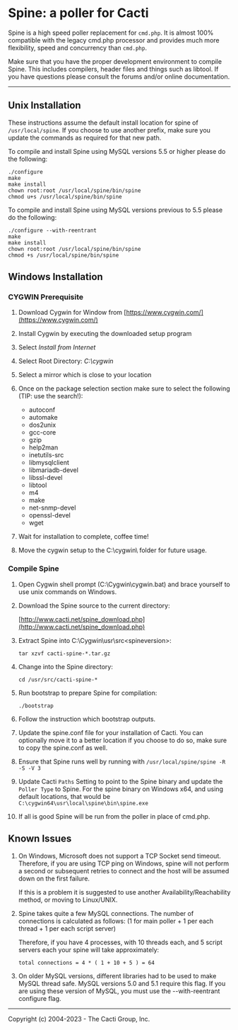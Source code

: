 # Spine: a poller for Cacti

Spine is a high speed poller replacement for `cmd.php`. It is almost 100%
compatible with the legacy cmd.php processor and provides much more flexibility,
speed and concurrency than `cmd.php`.

Make sure that you have the proper development environment to compile Spine.
This includes compilers, header files and things such as libtool. If you have
questions please consult the forums and/or online documentation.

-----------------------------------------------------------------------------

## Unix Installation

These instructions assume the default install location for spine of
`/usr/local/spine`. If you choose to use another prefix, make sure you update
the commands as required for that new path.

To compile and install Spine using MySQL versions 5.5 or higher please do the
following:

```shell
./configure
make
make install
chown root:root /usr/local/spine/bin/spine
chmod u+s /usr/local/spine/bin/spine
```

To compile and install Spine using MySQL versions previous to 5.5 please do the
following:

```shell
./configure --with-reentrant
make
make install
chown root:root /usr/local/spine/bin/spine
chmod +s /usr/local/spine/bin/spine
```

## Windows Installation

### CYGWIN Prerequisite

1. Download Cygwin for Window from [https://www.cygwin.com/](https://www.cygwin.com/)

2. Install Cygwin by executing the downloaded setup program

3. Select _Install from Internet_

4. Select Root Directory:  _C:\cygwin_

5. Select a mirror which is close to your location

6. Once on the package selection section make sure to select the following (TIP:
   use the search!):

   * autoconf
   * automake
   * dos2unix
   * gcc-core
   * gzip
   * help2man
   * inetutils-src
   * libmysqlclient
   * libmariadb-devel
   * libssl-devel
   * libtool
   * m4
   * make
   * net-snmp-devel
   * openssl-devel
   * wget

7. Wait for installation to complete, coffee time!

8. Move the cygwin setup to the C:\cygwin\ folder for future usage.

### Compile Spine

1. Open Cygwin shell prompt (C:\Cygwin\cygwin.bat) and brace yourself to use
   unix commands on Windows.

2. Download the Spine source to the current directory:

   [http://www.cacti.net/spine_download.php](http://www.cacti.net/spine_download.php)

3. Extract Spine into C:\Cygwin\usr\src\<spineversion>:

   `tar xzvf cacti-spine-*.tar.gz`

4. Change into the Spine directory:

   `cd /usr/src/cacti-spine-*`

5. Run bootstrap to prepare Spine for compilation:

   `./bootstrap`

6. Follow the instruction which bootstrap outputs.

7. Update the spine.conf file for your installation of Cacti. You can optionally
   move it to a better location if you choose to do so, make sure to copy the
   spine.conf as well.

8. Ensure that Spine runs well by running with `/usr/local/spine/spine -R -S -V 3`

9. Update Cacti `Paths` Setting to point to the Spine binary and update the
   `Poller Type` to Spine. For the spine binary on Windows x64, and using default
   locations, that would be `C:\cygwin64\usr\local\spine\bin\spine.exe`

10. If all is good Spine will be run from the poller in place of cmd.php.

## Known Issues

1. On Windows, Microsoft does not support a TCP Socket send timeout. Therefore,
   if you are using TCP ping on Windows, spine will not perform a second or
   subsequent retries to connect and the host will be assumed down on the first
   failure.

   If this is a problem it is suggested to use another Availability/Reachability
   method, or moving to Linux/UNIX.

2. Spine takes quite a few MySQL connections. The number of connections is
   calculated as follows: (1 for main poller + 1 per each thread + 1 per each
   script server)

   Therefore, if you have 4 processes, with 10 threads each, and 5 script
   servers each your spine will take approximately:

   `total connections = 4 * ( 1 + 10 + 5 ) = 64`

3. On older MySQL versions, different libraries had to be used to make MySQL
   thread safe. MySQL versions 5.0 and 5.1 require this flag. If you are using
   these version of MySQL, you must use the --with-reentrant configure flag.

-----------------------------------------------------------------------------
Copyright (c) 2004-2023 - The Cacti Group, Inc.
